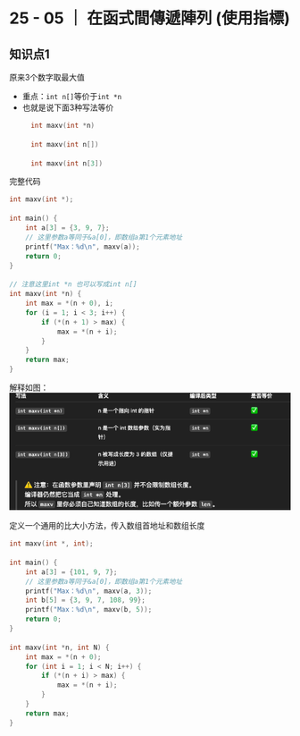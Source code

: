 # 25 - 05 ｜ 在函式間傳遞陣列 (使用指標)

## 知识点1

原来3个数字取最大值
- 重点：`int n[]`等价于`int *n`
- 也就是说下面3种写法等价
  ```c++
    int maxv(int *n)

    int maxv(int n[])
  
    int maxv(int n[3])
    ```

完整代码
```c++
int maxv(int *);

int main() {
    int a[3] = {3, 9, 7};
    // 这里参数a等同于&a[0]，即数组a第1个元素地址
    printf("Max：%d\n", maxv(a));
    return 0;
}

// 注意这里int *n 也可以写成int n[]
int maxv(int *n) {
    int max = *(n + 0), i;
    for (i = 1; i < 3; i++) {
        if (*(n + 1) > max) {
            max = *(n + i);
        }
    }
    return max;
}
```

解释如图：
![图片](pics//pic-1.jpg)


定义一个通用的比大小方法，传入数组首地址和数组长度
```c++
int maxv(int *, int);

int main() {
    int a[3] = {101, 9, 7};
    // 这里参数a等同于&a[0]，即数组a第1个元素地址
    printf("Max：%d\n", maxv(a, 3));
    int b[5] = {3, 9, 7, 108, 99};
    printf("Max：%d\n", maxv(b, 5));
    return 0;
}

int maxv(int *n, int N) {
    int max = *(n + 0);
    for (int i = 1; i < N; i++) {
        if (*(n + i) > max) {
            max = *(n + i);
        }
    }
    return max;
}
```
